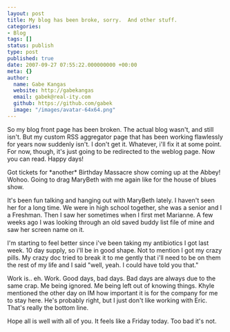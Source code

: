 ```yaml
---
layout: post
title: My blog has been broke, sorry.  And other stuff.
categories:
- Blog
tags: []
status: publish
type: post
published: true
date: 2007-09-27 07:55:22.000000000 +00:00
meta: {}
author:
  name: Gabe Kangas
  website: http://gabekangas
  email: gabek@real-ity.com
  github: https://github.com/gabek
  image: "/images/avatar-64x64.png"
---
```

So my blog front page has been broken. The actual blog wasn\'t, and still isn\'t. But my custom RSS aggregator page that has been working flawlessly for years now suddenly isn\'t. I don\'t get it. Whatever, i\'ll fix it at some point. For now, though, it\'s just going to be redirected to the weblog page. Now you can read. Happy days!

Got tickets for \*another\* Birthday Massacre show coming up at the Abbey! Wohoo. Going to drag MaryBeth with me again like for the house of blues show.

It\'s been fun talking and hanging out with MaryBeth lately. I haven\'t seen her for a long time. We were in high school together, she was a senior and I a Freshman. Then I saw her sometimes when I first met Marianne. A few weeks ago I was looking through an old saved buddy list file of mine and saw her screen name on it.

I\'m starting to feel better since i\'ve been taking my antibiotics I got last week. 10 day supply, so i\'ll be in good shape. Not to mention I got my crazy pills. My crazy doc tried to break it to me gently that i\'ll need to be on them the rest of my life and I said \"well, yeah. I could have told you that.\"

Work is.. eh. Work. Good days, bad days. Bad days are always due to the same crap. Me being ignored. Me being left out of knowing things. Khyle mentioned the other day on IM how important it is for the company for me to stay here. He\'s probably right, but I just don\'t like working with Eric. That\'s really the bottom line.

Hope all is well with all of you. It feels like a Friday today. Too bad it\'s not.
